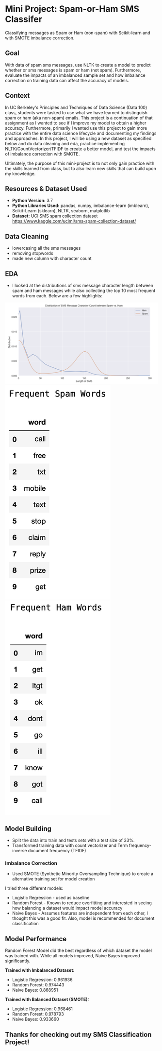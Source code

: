 # Mini Project: Spam-or-Ham SMS Classifer

Classifying messages as Spam or Ham (non-spam) with Scikit-learn and with SMOTE imbalance correction.


## Goal

With data of spam sms messages, use NLTK to create a model to predict whether or sms messages is spam or ham (not spam). Furthermore, evaluate the impacts of an imbalanced sample set and how imbalance correction on training data can affect the accuracy of models.


## Context

In UC Berkeley's Principles and Techniques of Data Science (Data 100) class, students were tasked to use what we have learned to distinguish spam or ham (aka non-spam) emails. This project is a continuation of that assignment as I wanted to see if I improve my model to obtain a higher accuracy. Furthermore, primarily I wanted use this project to gain more practice with the entire data science lifecycle and documenting my findings and approaches. In this project, I will be using a new dataset as specified below and do data cleaning and eda, practice implementing NLTK/CountVectorizer/TFIDF to create a better model, and test the impacts of imbalance correction with SMOTE. 

Ultimately, the purpose of this mini-project is to not only gain practice with the skills learned from class, but to also learn new skills that can build upon my knowledge.


## Resources & Dataset Used

* **Python Version:** 3.7
* **Python Libraries Used:** pandas, numpy, imbalance-learn (imblearn), Scikit-Learn (sklearn), NLTK, seaborn, matplotlib
* **Dataset:** UCI SMS spam collection dataset https://www.kaggle.com/uciml/sms-spam-collection-dataset/


## Data Cleaning

* lowercasing all the sms messages
* removing stopwords
* made new column with character count 

## EDA

* I looked at the distributions of sms message character length between spam and ham messages while also collecting the top 10 most frequent words from each. Below are a few highlights:

![](/images/char_hist.png)
![Frequent Spam Words](/images/spam_frequent.png) ![Frequent Ham Words](/images/ham_frequent.png)


## Model Building

* Split the data into train and tests sets with a test size of 33%.
* Transformed training data with count vectorizer and Term frequency-inverse document frequency (TFIDF)

### Imbalance Correction

* Used SMOTE (Synthetic Minority Oversampling Technique) to create a alternative training set for model creation

I tried three different models:
* Logistic Regression - used as baseline
* Random Forest - Known to reduce overfitting and interested in seeing how balancing a dataset would impact model accuracy
* Naive Bayes - Assumes features are independent from each other, I thought this was a good fit. Also, model is recommended for document classification

## Model Performance

Random Forest Model did the best regardless of which dataset the model was trained with. While all models improved, Naive Bayes improved significantly. 

**Trained with Imbalanced Dataset:**
* Logistic Regression: 0.961936 
* Random Forest: 0.974443 
* Naive Bayes: 0.868951

**Trained with Balanced Dataset (SMOTE):**
* Logistic Regression: 0.968461
* Random Forest: 0.978793
* Naive Bayes: 0.933660


## Thanks for checking out my SMS Classification Project!



